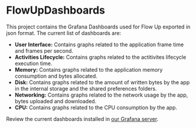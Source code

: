 # FlowUpDashboards

This project contains the Grafana Dashboards used for Flow Up exported in json format. The current list of dashboards are:

* **User Interface:** Contains graphs related to the application frame time and frames per second.
* **Activities Lifecycle:** Contains graphs related to the actitivites lifecycle execution time.
* **Memory:** Contains graphs related to the application memory consumption and bytes allocated.
* **Disk:** Contains graphs related to the amount of written bytes by the app in the internal storage and the shared preferences folders.
* **Networking:** Contains graphs related to the network usage by the app, bytes uploaded and downloaded.
* **CPU:** Contains graphs related to the CPU consumption by the app.

Review the current dashboards installed in [our Grafana server](http://grafana.flowup.io).
